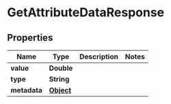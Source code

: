 

# GetAttributeDataResponse

## Properties

Name | Type | Description | Notes
------------ | ------------- | ------------- | -------------
**value** | **Double** |  | 
**type** | **String** |  | 
**metadata** | [**Object**](.md) |  | 



